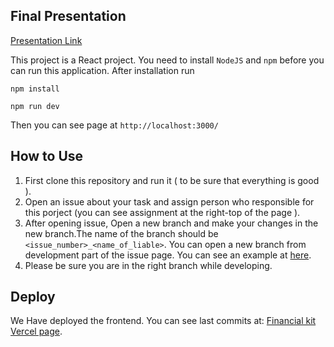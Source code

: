 ## Final Presentation
<a href="[https://www.w3schools.com](https://docs.google.com/presentation/d/1XW0Jjn5vSwsqpyKxs5TH4B6wW3OUgPzL/edit?usp=sharing&ouid=100521493383373880670&rtpof=true&sd=true)">Presentation Link</a>

This project is a React project. You need to install `NodeJS` and `npm` before you can run this application. After installation run

`npm install`

`npm run dev`

Then you can see page at `http://localhost:3000/`

## How to Use

1. First clone this repository and run it ( to be sure that everything is good ).
2. Open an issue about your task and assign person who responsible for this porject (you can see assignment at the right-top of the page ).
3. After opening issue, Open a new branch and make your changes in the new branch.The name of the branch should be `<issue_number>_<name_of_liable>`. You can open a new branch from development part of the issue page. You can see an example at [here](https://github.com/Financial-Kit/no-template-frontend/issues/1).
4. Please be sure you are in the right branch while developing.

## Deploy

We Have deployed the frontend. You can see last commits at:
[Financial kit Vercel page](https://financial-kit-binder.vercel.app).
